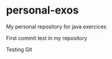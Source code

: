 # personal-exos
My personal repository for java exercices

First commit test in my repository

Testing Git
